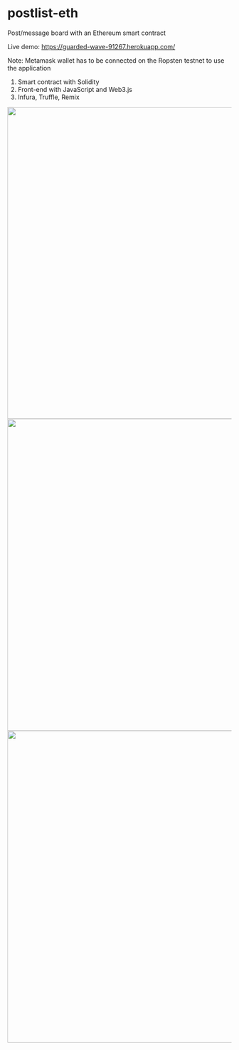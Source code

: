 # postlist-eth

Post/message board with an Ethereum smart contract

Live demo: https://guarded-wave-91267.herokuapp.com/

Note: Metamask wallet has to be connected on the Ropsten testnet to use the application

1. Smart contract with Solidity
2. Front-end with JavaScript and Web3.js
3. Infura, Truffle, Remix

<img src="https://media.giphy.com/media/f4U5wQTeVhHpVyaWHO/giphy.gif" width="700" />

<img src="https://media.giphy.com/media/ekdF5CqwTPtt8fcCVP/giphy.gif" width="700" />

<img src="https://media.giphy.com/media/h4C8I7PIcbKOtwGHXW/giphy.gif" width="700" />
